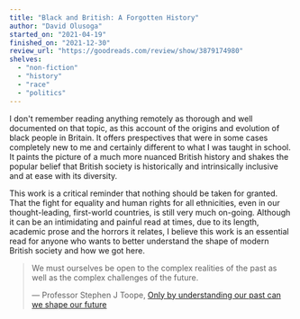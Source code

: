 ```yaml
---
title: "Black and British: A Forgotten History"
author: "David Olusoga"
started_on: "2021-04-19"
finished_on: "2021-12-30"
review_url: "https://goodreads.com/review/show/3879174980"
shelves:
  - "non-fiction"
  - "history"
  - "race"
  - "politics"
---
```


I don't remember reading anything remotely as thorough and well documented on that topic, as this
account of the origins and evolution of black people in Britain. It offers prespectives that were in
some cases completely new to me and certainly different to what I was taught in school. It paints
the picture of a much more nuanced British history and shakes the popular belief that British
society is historically and intrinsically inclusive and at ease with its diversity.

This work is a critical reminder that nothing should be taken for granted. That the fight for
equality and human rights for all ethnicities, even in our thought-leading, first-world countries,
is still very much on-going. Although it can be an intimidating and painful read at times, due to
its length, academic prose and the horrors it relates, I believe this work is an essential read for
anyone who wants to better understand the shape of modern British society and how we got here.

> We must ourselves be open to the complex realities of the past as well as the complex challenges
> of the future.
>
> — Professor Stephen J Toope, [Only by understanding our past can we shape our
> future](https://magazine.alumni.cam.ac.uk/brainwaves87)
